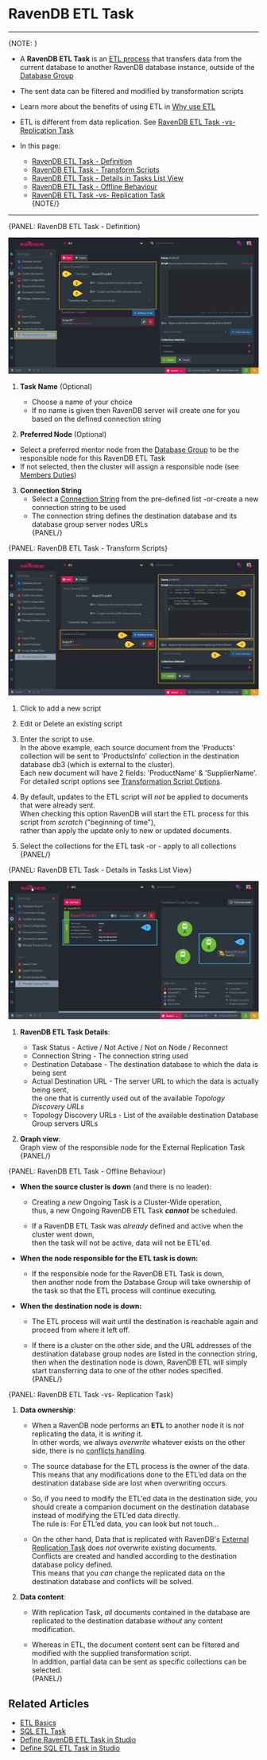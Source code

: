 ﻿# RavenDB ETL Task
---

{NOTE: }

* A **RavenDB ETL Task** is an [ETL process](../../../../server/ongoing-tasks/etl/basics#basics) 
  that transfers data from the current database to another RavenDB database instance, 
  outside of the [Database Group](../../../../studio/database/settings/manage-database-group)  

* The sent data can be filtered and modified by transformation scripts  

* Learn more about the benefits of using ETL in [Why use ETL](../../../../server/ongoing-tasks/etl/basics#why-use-etl)  

* ETL is different from data replication. See [RavenDB ETL Task -vs- Replication Task](../../../../studio/database/tasks/ongoing-tasks/ravendb-etl-task#ravendb-etl-task--vs--replication-task)  

* In this page:  
  * [RavenDB ETL Task - Definition](../../../../studio/database/tasks/ongoing-tasks/ravendb-etl-task#ravendb-etl-task---definition)  
  * [RavenDB ETL Task - Transform Scripts](../../../../studio/database/tasks/ongoing-tasks/ravendb-etl-task#ravendb-etl-task---transform-scripts)  
  * [RavenDB ETL Task - Details in Tasks List View](../../../../studio/database/tasks/ongoing-tasks/ravendb-etl-task#ravendb-etl-task---details-in-tasks-list-view)  
  * [RavenDB ETL Task - Offline Behaviour](../../../../studio/database/tasks/ongoing-tasks/ravendb-etl-task#ravendb-etl-task---offline-behaviour)  
  * [RavenDB ETL Task -vs- Replication Task](../../../../studio/database/tasks/ongoing-tasks/ravendb-etl-task#ravendb-etl-task--vs--replication-task)  
{NOTE/}

---

{PANEL: RavenDB ETL Task - Definition}

![Figure 1. RavenDB ETL Task Definition](images/ravendb-etl-task-1.png "Create New RavenDB ETL Task")

1. **Task Name** (Optional)  
   * Choose a name of your choice  
   * If no name is given then RavenDB server will create one for you based on the defined connection string  

2. **Preferred Node** (Optional)  
  * Select a preferred mentor node from the [Database Group](../../../../studio/database/settings/manage-database-group) to be the responsible node for this RavenDB ETL Task  
  * If not selected, then the cluster will assign a responsible node (see [Members Duties](../../../../studio/database/settings/manage-database-group#database-group-topology---members-duties))  

3. **Connection String**  
   * Select a [Connection String](../../../todo-update-me-later) from the pre-defined list -or-create a new connection string to be used  
   * The connection string defines the destination database and its database group server nodes URLs  
{PANEL/}

{PANEL: RavenDB ETL Task - Transform Scripts}

![Figure 2. RavenDB ETL Task - Transform Scripts](images/ravendb-etl-task-2.png "RavenDB ETL Task - Transform Scripts")

1. Click to add a new script  

2. Edit or Delete an existing script  

3. Enter the script to use.  
   In the above example, each source document from the 'Products' collection will be sent to 'ProductsInfo' collection in the destination database db3 
   (which is external to the cluster).  
   Each new document will have 2 fields: 'ProductName' & 'SupplierName'.  
   For detailed script options see [Transformation Script Options](../../../../server/ongoing-tasks/etl/raven#transformation-script-options).  

4. By default, updates to the ETL script will _not_ be applied to documents that were already sent.  
   When checking this option RavenDB will start the ETL process for this script from _scratch_ ("beginning of time"),  
   rather than apply the update only to new or updated documents.  

5. Select the collections for the ETL task -or - apply to all collections  
{PANEL/}

{PANEL: RavenDB ETL Task - Details in Tasks List View}

![Figure 3. RavenDB ETL Task - Task List View](images/ravendb-etl-task-3.png "Tasks List View Details")

1. **RavenDB ETL Task Details**:
   *  Task Status - Active / Not Active / Not on Node / Reconnect  
   *  Connection String - The connection string used  
   *  Destination Database - The destination database to which the data is being sent  
   *  Actual Destination URL - The server URL to which the data is actually being sent,  
      the one that is currently used out of the available _Topology Discovery URLs_  
   *  Topology Discovery URLs - List of the available destination Database Group servers URLs  

2. **Graph view**:  
   Graph view of the responsible node for the External Replication Task  
{PANEL/}

{PANEL: RavenDB ETL Task - Offline Behaviour}

* **When the source cluster is down** (and there is no leader):  

  * Creating a _new_ Ongoing Task is a Cluster-Wide operation,  
    thus, a new Ongoing RavenDB ETL Task ***cannot*** be scheduled.  

  * If a RavenDB ETL Task was _already_ defined and active when the cluster went down,  
    then the task will not be active, data will not be ETL'ed.  

* **When the node responsible for the ETL task is down:**  

  * If the responsible node for the RavenDB ETL Task is down,  
    then another node from the Database Group will take ownership of the task so that the ETL process will continue executing.  

* **When the destination node is down:**  

  * The ETL process will wait until the destination is reachable again and proceed from where it left off.  

  * If there is a cluster on the other side, and the URL addresses of the destination database group nodes are listed in the connection string, 
    then when the destination node is down, RavenDB ETL will simply start transferring data to one of the other nodes specified.  
{PANEL/}

{PANEL: RavenDB ETL Task -vs- Replication Task}

1. **Data ownership**:  

    * When a RavenDB node performs an **ETL** to another node it is _not_ replicating the data, it is _writing_ it.  
      In other words, we always _overwrite_ whatever exists on the other side, there is no [conflicts handling](../../../../studio/database/settings/conflict-resolution).  

    * The source database for the ETL process is the owner of the data.  
      This means that any modifications done to the ETL’ed data on the destination database side are lost when overwriting  occurs.  

    * So, if you need to modify the ETL'ed data in the destination side, you should create a companion document on the destination database instead of modifying the ETL’ed data directly.  
      The rule is: For ETL’ed data, you can look but not touch...  

    * On the other hand, Data that is replicated with RavenDB's [External Replication Task](../../../../studio/database/tasks/ongoing-tasks/external-replication-task) does _not_ overwrite existing documents.  
      Conflicts are created and handled according to the destination database policy defined.  
      This means that you _can_ change the replicated data on the destination database and conflicts will be solved.  

2. **Data content**:  

    * With replication Task, _all_ documents contained in the database are replicated to the destination database _without_ any content modification.  

    * Whereas in ETL, the document content sent can be filtered and modified with the supplied transformation script.  
      In addition, partial data can be sent as specific collections can be selected.  
{PANEL/}

## Related Articles

- [ETL Basics](../../../../server/ongoing-tasks/etl/raven)
- [SQL ETL Task](../../../../server/ongoing-tasks/etl/sql)
- [Define RavenDB ETL Task in Studio](../../../../studio/database/tasks/ongoing-tasks/ravendb-etl-task)
- [Define SQL ETL Task in Studio](../../../todo-update-me-later)
